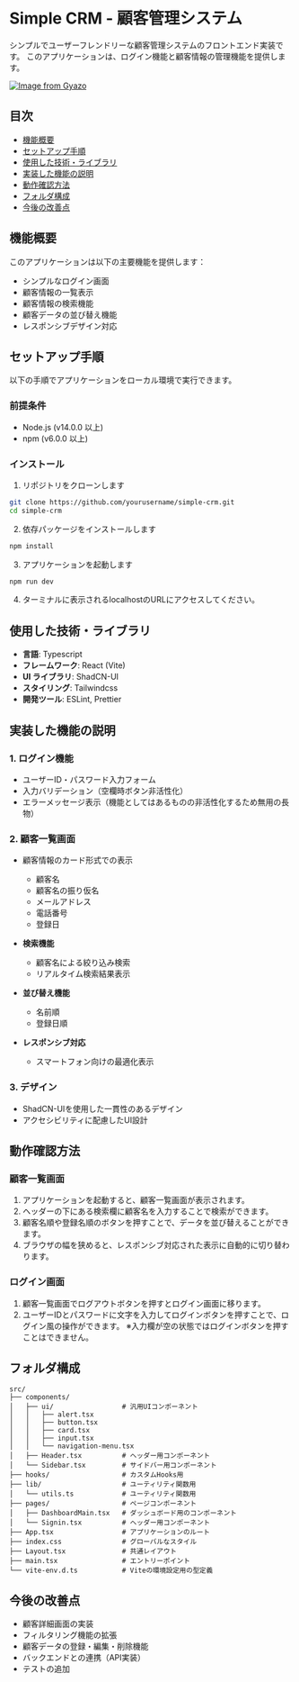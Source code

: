 # Simple CRM - 顧客管理システム

シンプルでユーザーフレンドリーな顧客管理システムのフロントエンド実装です。
このアプリケーションは、ログイン機能と顧客情報の管理機能を提供します。

[![Image from Gyazo](https://i.gyazo.com/8d29ede9ffadbb4c47eccf0ea8ce2721.png)](https://gyazo.com/8d29ede9ffadbb4c47eccf0ea8ce2721)

## 目次

- [機能概要](#機能概要)
- [セットアップ手順](#セットアップ手順)
- [使用した技術・ライブラリ](#使用した技術ライブラリ)
- [実装した機能の説明](#実装した機能の説明)
- [動作確認方法](#動作確認方法)
- [フォルダ構成](#フォルダ構成)
- [今後の改善点](#今後の改善点)

## 機能概要

このアプリケーションは以下の主要機能を提供します：

- シンプルなログイン画面
- 顧客情報の一覧表示
- 顧客情報の検索機能
- 顧客データの並び替え機能
- レスポンシブデザイン対応

## セットアップ手順

以下の手順でアプリケーションをローカル環境で実行できます。

### 前提条件

- Node.js (v14.0.0 以上)
- npm (v6.0.0 以上)

### インストール

1. リポジトリをクローンします

```bash
git clone https://github.com/yourusername/simple-crm.git
cd simple-crm
```

2. 依存パッケージをインストールします

```bash
npm install
```

3. アプリケーションを起動します

```bash
npm run dev
```

4. ターミナルに表示されるlocalhostのURLにアクセスしてください。


## 使用した技術・ライブラリ

- **言語**: Typescript
- **フレームワーク**: React (Vite)
- **UI ライブラリ**: ShadCN-UI
- **スタイリング**: Tailwindcss
- **開発ツール**: ESLint, Prettier

## 実装した機能の説明

### 1. ログイン機能

- ユーザーID・パスワード入力フォーム
- 入力バリデーション（空欄時ボタン非活性化）
- エラーメッセージ表示（機能としてはあるものの非活性化するため無用の長物）

### 2. 顧客一覧画面

- 顧客情報のカード形式での表示
  - 顧客名
  - 顧客名の振り仮名
  - メールアドレス
  - 電話番号
  - 登録日

- **検索機能**
  - 顧客名による絞り込み検索
  - リアルタイム検索結果表示
- **並び替え機能**
  - 名前順
  - 登録日順
- **レスポンシブ対応**
  - スマートフォン向けの最適化表示

### 3. デザイン

- ShadCN-UIを使用した一貫性のあるデザイン
- アクセシビリティに配慮したUI設計

## 動作確認方法

### 顧客一覧画面

1. アプリケーションを起動すると、顧客一覧画面が表示されます。
2. ヘッダーの下にある検索欄に顧客名を入力することで検索ができます。
3. 顧客名順や登録名順のボタンを押すことで、データを並び替えることができます。
4. ブラウザの幅を狭めると、レスポンシブ対応された表示に自動的に切り替わります。

### ログイン画面

1. 顧客一覧画面でログアウトボタンを押すとログイン画面に移ります。
2. ユーザーIDとパスワードに文字を入力してログインボタンを押すことで、ログイン風の操作ができます。
※入力欄が空の状態ではログインボタンを押すことはできません。

## フォルダ構成

```
src/
├── components/
│   ├── ui/                 # 汎用UIコンポーネント
│   │   ├── alert.tsx
│   │   ├── button.tsx
│   │   ├── card.tsx
│   │   ├── input.tsx
│   │   └── navigation-menu.tsx
│   ├── Header.tsx          # ヘッダー用コンポーネント
│   └── Sidebar.tsx         # サイドバー用コンポーネント
├── hooks/                  # カスタムHooks用
├── lib/                    # ユーティリティ関数用
│   └── utils.ts            # ユーティリティ関数用
├── pages/                  # ページコンポーネント
│   ├── DashboardMain.tsx   # ダッシュボード用のコンポーネント
│   └── Signin.tsx          # ヘッダー用コンポーネント
├── App.tsx                 # アプリケーションのルート
├── index.css               # グローバルなスタイル
├── Layout.tsx              # 共通レイアウト
├── main.tsx                # エントリーポイント
└── vite-env.d.ts           # Viteの環境設定用の型定義
```

## 今後の改善点

- 顧客詳細画面の実装
- フィルタリング機能の拡張
- 顧客データの登録・編集・削除機能
- バックエンドとの連携（API実装）
- テストの追加

